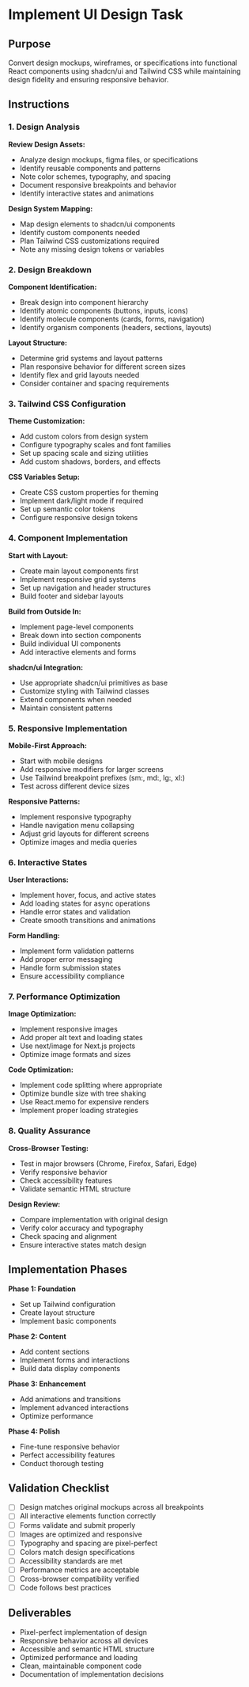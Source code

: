 # Implement UI Design Task

## Purpose

Convert design mockups, wireframes, or specifications into functional React components using shadcn/ui and Tailwind CSS while maintaining design fidelity and ensuring responsive behavior.

## Instructions

### 1. Design Analysis

**Review Design Assets:**
- Analyze design mockups, figma files, or specifications
- Identify reusable components and patterns
- Note color schemes, typography, and spacing
- Document responsive breakpoints and behavior
- Identify interactive states and animations

**Design System Mapping:**
- Map design elements to shadcn/ui components
- Identify custom components needed
- Plan Tailwind CSS customizations required
- Note any missing design tokens or variables

### 2. Design Breakdown

**Component Identification:**
- Break design into component hierarchy
- Identify atomic components (buttons, inputs, icons)
- Identify molecule components (cards, forms, navigation)
- Identify organism components (headers, sections, layouts)

**Layout Structure:**
- Determine grid systems and layout patterns
- Plan responsive behavior for different screen sizes
- Identify flex and grid layouts needed
- Consider container and spacing requirements

### 3. Tailwind CSS Configuration

**Theme Customization:**
- Add custom colors from design system
- Configure typography scales and font families
- Set up spacing scale and sizing utilities
- Add custom shadows, borders, and effects

**CSS Variables Setup:**
- Create CSS custom properties for theming
- Implement dark/light mode if required
- Set up semantic color tokens
- Configure responsive design tokens

### 4. Component Implementation

**Start with Layout:**
- Create main layout components first
- Implement responsive grid systems
- Set up navigation and header structures
- Build footer and sidebar layouts

**Build from Outside In:**
- Implement page-level components
- Break down into section components
- Build individual UI components
- Add interactive elements and forms

**shadcn/ui Integration:**
- Use appropriate shadcn/ui primitives as base
- Customize styling with Tailwind classes
- Extend components when needed
- Maintain consistent patterns

### 5. Responsive Implementation

**Mobile-First Approach:**
- Start with mobile designs
- Add responsive modifiers for larger screens
- Use Tailwind breakpoint prefixes (sm:, md:, lg:, xl:)
- Test across different device sizes

**Responsive Patterns:**
- Implement responsive typography
- Handle navigation menu collapsing
- Adjust grid layouts for different screens
- Optimize images and media queries

### 6. Interactive States

**User Interactions:**
- Implement hover, focus, and active states
- Add loading states for async operations
- Handle error states and validation
- Create smooth transitions and animations

**Form Handling:**
- Implement form validation patterns
- Add proper error messaging
- Handle form submission states
- Ensure accessibility compliance

### 7. Performance Optimization

**Image Optimization:**
- Implement responsive images
- Add proper alt text and loading states
- Use next/image for Next.js projects
- Optimize image formats and sizes

**Code Optimization:**
- Implement code splitting where appropriate
- Optimize bundle size with tree shaking
- Use React.memo for expensive renders
- Implement proper loading strategies

### 8. Quality Assurance

**Cross-Browser Testing:**
- Test in major browsers (Chrome, Firefox, Safari, Edge)
- Verify responsive behavior
- Check accessibility features
- Validate semantic HTML structure

**Design Review:**
- Compare implementation with original design
- Verify color accuracy and typography
- Check spacing and alignment
- Ensure interactive states match design

## Implementation Phases

**Phase 1: Foundation**
- Set up Tailwind configuration
- Create layout structure
- Implement basic components

**Phase 2: Content**
- Add content sections
- Implement forms and interactions
- Build data display components

**Phase 3: Enhancement**
- Add animations and transitions
- Implement advanced interactions
- Optimize performance

**Phase 4: Polish**
- Fine-tune responsive behavior
- Perfect accessibility features
- Conduct thorough testing

## Validation Checklist

- [ ] Design matches original mockups across all breakpoints
- [ ] All interactive elements function correctly
- [ ] Forms validate and submit properly
- [ ] Images are optimized and responsive
- [ ] Typography and spacing are pixel-perfect
- [ ] Colors match design specifications
- [ ] Accessibility standards are met
- [ ] Performance metrics are acceptable
- [ ] Cross-browser compatibility verified
- [ ] Code follows best practices

## Deliverables

- Pixel-perfect implementation of design
- Responsive behavior across all devices
- Accessible and semantic HTML structure
- Optimized performance and loading
- Clean, maintainable component code
- Documentation of implementation decisions